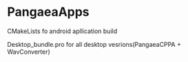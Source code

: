 # PangaeaApps

CMakeLists fo android apllication build

Desktop_bundle.pro for all desktop vesrions(PangaeaCPPA + WavConverter)